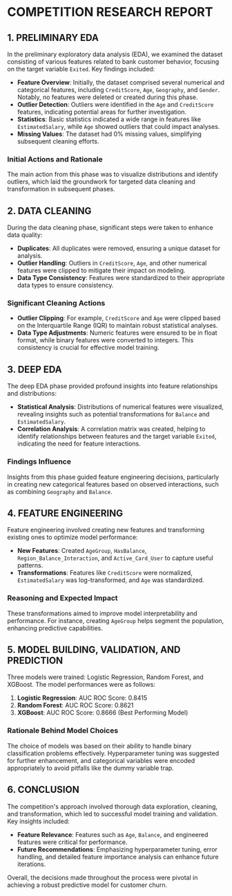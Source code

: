 # COMPETITION RESEARCH REPORT

## 1. PRELIMINARY EDA
In the preliminary exploratory data analysis (EDA), we examined the dataset consisting of various features related to bank customer behavior, focusing on the target variable `Exited`. Key findings included:
- **Feature Overview**: Initially, the dataset comprised several numerical and categorical features, including `CreditScore`, `Age`, `Geography`, and `Gender`. Notably, no features were deleted or created during this phase.
- **Outlier Detection**: Outliers were identified in the `Age` and `CreditScore` features, indicating potential areas for further investigation.
- **Statistics**: Basic statistics indicated a wide range in features like `EstimatedSalary`, while `Age` showed outliers that could impact analyses.
- **Missing Values**: The dataset had 0% missing values, simplifying subsequent cleaning efforts.

### Initial Actions and Rationale
The main action from this phase was to visualize distributions and identify outliers, which laid the groundwork for targeted data cleaning and transformation in subsequent phases.

## 2. DATA CLEANING
During the data cleaning phase, significant steps were taken to enhance data quality:
- **Duplicates**: All duplicates were removed, ensuring a unique dataset for analysis.
- **Outlier Handling**: Outliers in `CreditScore`, `Age`, and other numerical features were clipped to mitigate their impact on modeling.
- **Data Type Consistency**: Features were standardized to their appropriate data types to ensure consistency.

### Significant Cleaning Actions
- **Outlier Clipping**: For example, `CreditScore` and `Age` were clipped based on the Interquartile Range (IQR) to maintain robust statistical analyses.
- **Data Type Adjustments**: Numeric features were ensured to be in float format, while binary features were converted to integers. This consistency is crucial for effective model training.

## 3. DEEP EDA
The deep EDA phase provided profound insights into feature relationships and distributions:
- **Statistical Analysis**: Distributions of numerical features were visualized, revealing insights such as potential transformations for `Balance` and `EstimatedSalary`.
- **Correlation Analysis**: A correlation matrix was created, helping to identify relationships between features and the target variable `Exited`, indicating the need for feature interactions.

### Findings Influence
Insights from this phase guided feature engineering decisions, particularly in creating new categorical features based on observed interactions, such as combining `Geography` and `Balance`.

## 4. FEATURE ENGINEERING
Feature engineering involved creating new features and transforming existing ones to optimize model performance:
- **New Features**: Created `AgeGroup`, `HasBalance`, `Region_Balance_Interaction`, and `Active_Card_User` to capture useful patterns.
- **Transformations**: Features like `CreditScore` were normalized, `EstimatedSalary` was log-transformed, and `Age` was standardized.

### Reasoning and Expected Impact
These transformations aimed to improve model interpretability and performance. For instance, creating `AgeGroup` helps segment the population, enhancing predictive capabilities.

## 5. MODEL BUILDING, VALIDATION, AND PREDICTION
Three models were trained: Logistic Regression, Random Forest, and XGBoost. The model performances were as follows:
1. **Logistic Regression**: AUC ROC Score: 0.8415
2. **Random Forest**: AUC ROC Score: 0.8621
3. **XGBoost**: AUC ROC Score: 0.8666 (Best Performing Model)

### Rationale Behind Model Choices
The choice of models was based on their ability to handle binary classification problems effectively. Hyperparameter tuning was suggested for further enhancement, and categorical variables were encoded appropriately to avoid pitfalls like the dummy variable trap.

## 6. CONCLUSION
The competition's approach involved thorough data exploration, cleaning, and transformation, which led to successful model training and validation. Key insights included:
- **Feature Relevance**: Features such as `Age`, `Balance`, and engineered features were critical for performance.
- **Future Recommendations**: Emphasizing hyperparameter tuning, error handling, and detailed feature importance analysis can enhance future iterations.

Overall, the decisions made throughout the process were pivotal in achieving a robust predictive model for customer churn.